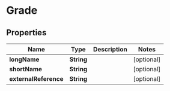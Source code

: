 

# Grade

## Properties

Name | Type | Description | Notes
------------ | ------------- | ------------- | -------------
**longName** | **String** |  |  [optional]
**shortName** | **String** |  |  [optional]
**externalReference** | **String** |  |  [optional]



